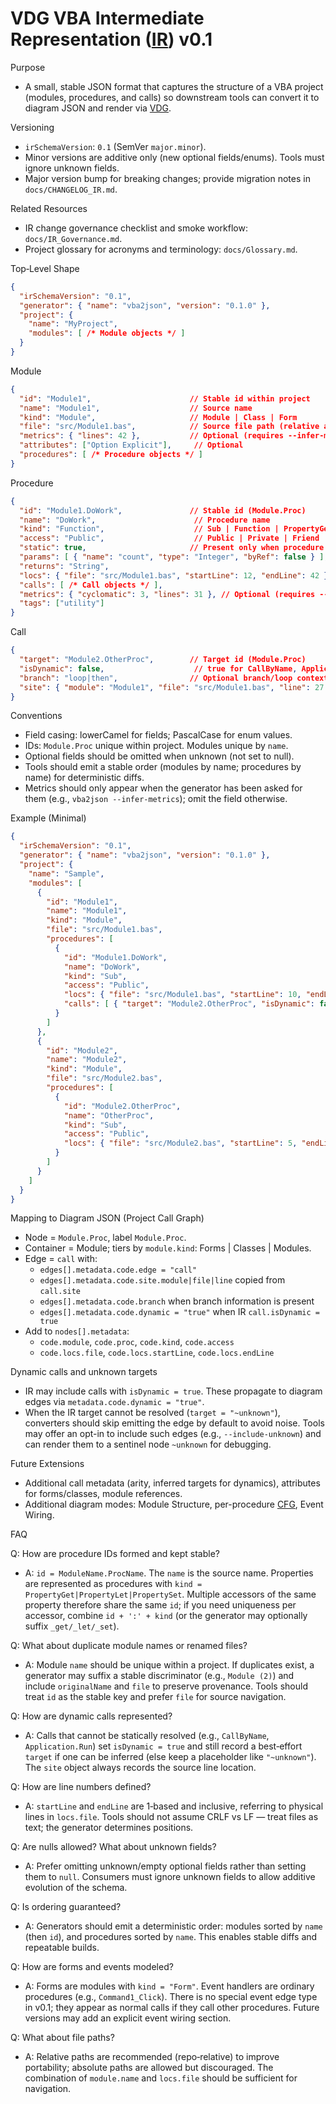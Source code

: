 # VDG VBA Intermediate Representation ([IR](/docs/Glossary.md#ir)) v0.1

Purpose
- A small, stable JSON format that captures the structure of a VBA project (modules, procedures, and calls) so downstream tools can convert it to diagram JSON and render via [VDG](/docs/Glossary.md#vdg).

Versioning
- `irSchemaVersion`: `0.1` (SemVer `major.minor`).
- Minor versions are additive only (new optional fields/enums). Tools must ignore unknown fields.
- Major version bump for breaking changes; provide migration notes in `docs/CHANGELOG_IR.md`.

Related Resources
- IR change governance checklist and smoke workflow: `docs/IR_Governance.md`.
- Project glossary for acronyms and terminology: `docs/Glossary.md`.

Top‑Level Shape
```json
{
  "irSchemaVersion": "0.1",
  "generator": { "name": "vba2json", "version": "0.1.0" },
  "project": {
    "name": "MyProject",
    "modules": [ /* Module objects */ ]
  }
}
```

Module
```json
{
  "id": "Module1",                      // Stable id within project
  "name": "Module1",                    // Source name
  "kind": "Module",                     // Module | Class | Form
  "file": "src/Module1.bas",            // Source file path (relative allowed)
  "metrics": { "lines": 42 },           // Optional (requires --infer-metrics)
  "attributes": ["Option Explicit"],     // Optional
  "procedures": [ /* Procedure objects */ ]
}
```

Procedure
```json
{
  "id": "Module1.DoWork",               // Stable id (Module.Proc)
  "name": "DoWork",                      // Procedure name
  "kind": "Function",                    // Sub | Function | PropertyGet | PropertyLet | PropertySet
  "access": "Public",                    // Public | Private | Friend
  "static": true,                       // Present only when procedure is declared Static
  "params": [ { "name": "count", "type": "Integer", "byRef": false } ],
  "returns": "String",
  "locs": { "file": "src/Module1.bas", "startLine": 12, "endLine": 42 },
  "calls": [ /* Call objects */ ],
  "metrics": { "cyclomatic": 3, "lines": 31 }, // Optional (requires --infer-metrics)
  "tags": ["utility"]
}
```

Call
```json
{
  "target": "Module2.OtherProc",        // Target id (Module.Proc)
  "isDynamic": false,                    // true for CallByName, Application.Run, etc.
  "branch": "loop|then",                // Optional branch/loop context tags
  "site": { "module": "Module1", "file": "src/Module1.bas", "line": 27 }
}
```

Conventions
- Field casing: lowerCamel for fields; PascalCase for enum values.
- IDs: `Module.Proc` unique within project. Modules unique by `name`.
- Optional fields should be omitted when unknown (not set to null).
- Tools should emit a stable order (modules by name; procedures by name) for deterministic diffs.
- Metrics should only appear when the generator has been asked for them (e.g., `vba2json --infer-metrics`); omit the field otherwise.

Example (Minimal)
```json
{
  "irSchemaVersion": "0.1",
  "generator": { "name": "vba2json", "version": "0.1.0" },
  "project": {
    "name": "Sample",
    "modules": [
      {
        "id": "Module1",
        "name": "Module1",
        "kind": "Module",
        "file": "src/Module1.bas",
        "procedures": [
          {
            "id": "Module1.DoWork",
            "name": "DoWork",
            "kind": "Sub",
            "access": "Public",
            "locs": { "file": "src/Module1.bas", "startLine": 10, "endLine": 20 },
            "calls": [ { "target": "Module2.OtherProc", "isDynamic": false, "site": { "module": "Module1", "file": "src/Module1.bas", "line": 15 } } ]
          }
        ]
      },
      {
        "id": "Module2",
        "name": "Module2",
        "kind": "Module",
        "file": "src/Module2.bas",
        "procedures": [
          {
            "id": "Module2.OtherProc",
            "name": "OtherProc",
            "kind": "Sub",
            "access": "Public",
            "locs": { "file": "src/Module2.bas", "startLine": 5, "endLine": 12 }
          }
        ]
      }
    ]
  }
}
```

Mapping to Diagram JSON (Project Call Graph)
- Node = `Module.Proc`, label `Module.Proc`.
- Container = Module; tiers by `module.kind`: Forms | Classes | Modules.
- Edge = `call` with:
  - `edges[].metadata.code.edge = "call"`
  - `edges[].metadata.code.site.module|file|line` copied from `call.site`
  - `edges[].metadata.code.branch` when branch information is present
  - `edges[].metadata.code.dynamic = "true"` when IR `call.isDynamic = true`
- Add to `nodes[].metadata`:
  - `code.module`, `code.proc`, `code.kind`, `code.access`
  - `code.locs.file`, `code.locs.startLine`, `code.locs.endLine`

Dynamic calls and unknown targets
- IR may include calls with `isDynamic = true`. These propagate to diagram edges via `metadata.code.dynamic = "true"`.
- When the IR target cannot be resolved (`target = "~unknown"`), converters should skip emitting the edge by default to avoid noise. Tools may offer an opt-in to include such edges (e.g., `--include-unknown`) and can render them to a sentinel node `~unknown` for debugging.

Future Extensions
- Additional call metadata (arity, inferred targets for dynamics), attributes for forms/classes, module references.
- Additional diagram modes: Module Structure, per-procedure [CFG](/docs/Glossary.md#cfg), Event Wiring.

FAQ

Q: How are procedure IDs formed and kept stable?
- A: `id = ModuleName.ProcName`. The `name` is the source name. Properties are represented as procedures with `kind = PropertyGet|PropertyLet|PropertySet`. Multiple accessors of the same property therefore share the same `id`; if you need uniqueness per accessor, combine `id + ':' + kind` (or the generator may optionally suffix `_get/_let/_set`).

Q: What about duplicate module names or renamed files?
- A: Module `name` should be unique within a project. If duplicates exist, a generator may suffix a stable discriminator (e.g., `Module (2)`) and include `originalName` and `file` to preserve provenance. Tools should treat `id` as the stable key and prefer `file` for source navigation.

Q: How are dynamic calls represented?
- A: Calls that cannot be statically resolved (e.g., `CallByName`, `Application.Run`) set `isDynamic = true` and still record a best‑effort `target` if one can be inferred (else keep a placeholder like `"~unknown"`). The `site` object always records the source line location.

Q: How are line numbers defined?
- A: `startLine` and `endLine` are 1‑based and inclusive, referring to physical lines in `locs.file`. Tools should not assume CRLF vs LF — treat files as text; the generator determines positions.

Q: Are nulls allowed? What about unknown fields?
- A: Prefer omitting unknown/empty optional fields rather than setting them to `null`. Consumers must ignore unknown fields to allow additive evolution of the schema.

Q: Is ordering guaranteed?
- A: Generators should emit a deterministic order: modules sorted by `name` (then `id`), and procedures sorted by `name`. This enables stable diffs and repeatable builds.

Q: How are forms and events modeled?
- A: Forms are modules with `kind = "Form"`. Event handlers are ordinary procedures (e.g., `Command1_Click`). There is no special event edge type in v0.1; they appear as normal calls if they call other procedures. Future versions may add an explicit event wiring section.

Q: What about file paths?
- A: Relative paths are recommended (repo‑relative) to improve portability; absolute paths are allowed but discouraged. The combination of `module.name` and `locs.file` should be sufficient for navigation.
